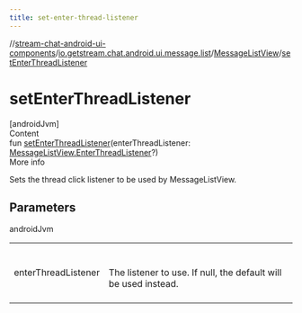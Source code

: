 ```yaml
---
title: set-enter-thread-listener
---
```

//[stream-chat-android-ui-components](../../../index.md)/[io.getstream.chat.android.ui.message.list](../index.md)/[MessageListView](index.md)/[setEnterThreadListener](setEnterThreadListener.md)



# setEnterThreadListener  
[androidJvm]  
Content  
fun [setEnterThreadListener](setEnterThreadListener.md)(enterThreadListener: [MessageListView.EnterThreadListener](EnterThreadListener/index.md)?)  
More info  


Sets the thread click listener to be used by MessageListView.



## Parameters  
  
androidJvm  
  
| | |
|---|---|
| <a name="io.getstream.chat.android.ui.message.list/MessageListView/setEnterThreadListener/#io.getstream.chat.android.ui.message.list.MessageListView.EnterThreadListener?/PointingToDeclaration/"></a>enterThreadListener| <a name="io.getstream.chat.android.ui.message.list/MessageListView/setEnterThreadListener/#io.getstream.chat.android.ui.message.list.MessageListView.EnterThreadListener?/PointingToDeclaration/"></a><br/><br/>The listener to use. If null, the default will be used instead.<br/><br/>|
  
  



